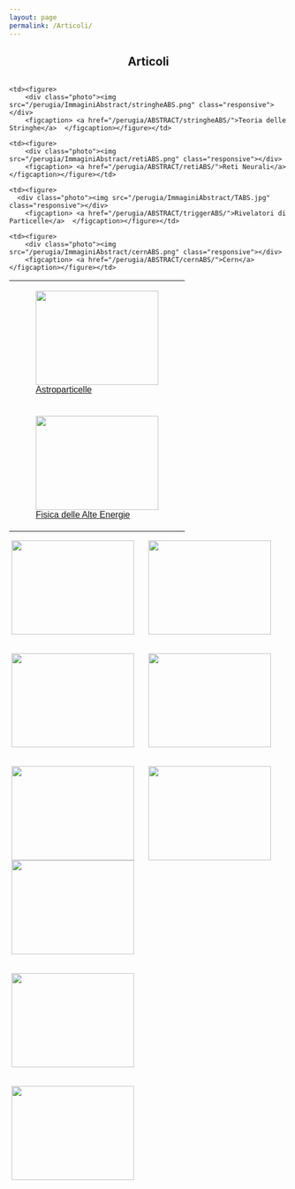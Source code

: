 ```yaml
---
layout: page
permalink: /Articoli/
---
```

<html>
<head>
<style>
.row {
  display: flex;
  flex-wrap: wrap;
  padding: 0 4px;
}


.column {
  flex: 25%;
  max-width: 25%;
  padding: 0 4px;
}

.column img {
  margin-top: 8px;
  vertical-align: middle;
  width: 100%;
}


@media screen and (max-width: 800px) {
  .column {
    flex: 50%;
    max-width: 50%;
  }
}


@media screen and (max-width: 600px) {
  .column {
    flex: 100%;
    max-width: 100%;
  }
}
table {
  font-family: arial, sans-serif;
  border-collapse: collapse;
  width: 100%;
}


td, th {
  text-align: left;
  padding: 8px;
}
.photo img{
    height: 170px;
    width: 222px;
}

</style>
</head>
<body>
<center><h2><b>Articoli</b></h2></center>
<div style="overflow-y:scroll; ">
<table>
  <tr>
    <td><figure>
        <div class="photo"><img src="/perugia/ImmaginiAbstract/ams02ABS.png" class="responsive"></div>
        <figcaption> <a href="/perugia/ABSTRACT/amsABS/">Astroparticelle</a>  </figcaption></figure></td>

    <td><figure>
        <div class="photo"><img src="/perugia/ImmaginiAbstract/stringheABS.png" class="responsive"></div>
        <figcaption> <a href="/perugia/ABSTRACT/stringheABS/">Teoria delle Stringhe</a>  </figcaption></figure></td>

    <td><figure>
        <div class="photo"><img src="/perugia/ImmaginiAbstract/retiABS.png" class="responsive"></div>
        <figcaption> <a href="/perugia/ABSTRACT/retiABS/">Reti Neurali</a>  </figcaption></figure></td>
  </tr>



  <tr>
    <td><figure>
      <div class="photo"><img src="/perugia/ImmaginiAbstract/na62ABS.png" class="responsive"></div>
        <figcaption> <a href="/perugia/ABSTRACT/na62ABS/">Fisica delle Alte Energie</a>  </figcaption></figure></td>

    <td><figure>
      <div class="photo"><img src="/perugia/ImmaginiAbstract/TABS.jpg" class="responsive"></div>
        <figcaption> <a href="/perugia/ABSTRACT/triggerABS/">Rivelatori di Particelle</a>  </figcaption></figure></td>

    <td><figure>
        <div class="photo"><img src="/perugia/ImmaginiAbstract/cernABS.png" class="responsive"></div>
        <figcaption> <a href="/perugia/ABSTRACT/cernABS/">Cern</a>  </figcaption></figure></td>
  </tr>




</table>
</div>







<div class="row">
  <div class="column">
    <div class="photo"><img src="/perugia/ImmaginiAbstract/na62ABS.png" class="responsive"></div>
    <br><br>
    <div class="photo"><img src="/perugia/ImmaginiAbstract/ams02ABS.png" class="responsive"></div>
    <br><br>
    <div class="photo"><img src="/perugia/ImmaginiAbstract/TABS.jpg" class="responsive"></div>
  </div>
&nbsp; &nbsp; &nbsp;
  <div class="column">
    <div class="photo"><img src="/perugia/ImmaginiAbstract/na62ABS.png" class="responsive"></div>
    <br><br>
    <div class="photo"><img src="/perugia/ImmaginiAbstract/na62ABS.png" class="responsive"></div>
    <br><br>
    <div class="photo"><img src="/perugia/ImmaginiAbstract/na62ABS.png" class="responsive"></div>
  </div>
&nbsp; &nbsp; &nbsp;
  <div class="column">
    <div class="photo"><img src="/perugia/ImmaginiAbstract/na62ABS.png" class="responsive"></div>
    <br><br>
    <div class="photo"><img src="/perugia/ImmaginiAbstract/na62ABS.png" class="responsive"></div>
    <br><br>
    <div class="photo"><img src="/perugia/ImmaginiAbstract/na62ABS.png" class="responsive"></div>
  </div>
</div>


</body>
</html>
